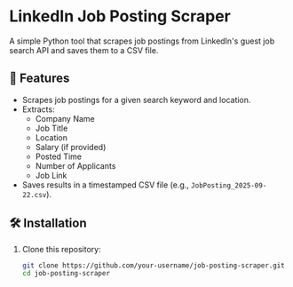# LinkedIn Job Posting Scraper

A simple Python tool that scrapes job postings from LinkedIn's guest job search API and saves them to a CSV file.  

## 🚀 Features
- Scrapes job postings for a given search keyword and location.  
- Extracts:
  - Company Name  
  - Job Title  
  - Location  
  - Salary (if provided)  
  - Posted Time  
  - Number of Applicants  
  - Job Link  
- Saves results in a timestamped CSV file (e.g., `JobPosting_2025-09-22.csv`).  

## 🛠️ Installation

1. Clone this repository:
   ```bash
   git clone https://github.com/your-username/job-posting-scraper.git
   cd job-posting-scraper
